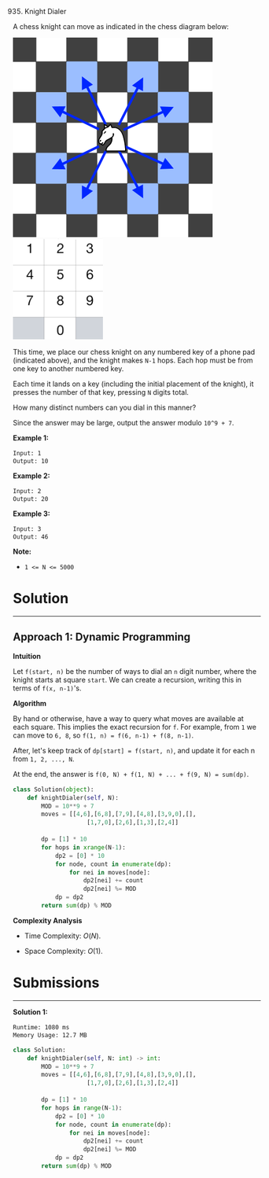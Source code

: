 935. Knight Dialer

A chess knight can move as indicated in the chess diagram below:

![935_knight](img/935_knight.png) ![935_keypad](img/935_keypad.png)

This time, we place our chess knight on any numbered key of a phone pad (indicated above), and the knight makes `N-1` hops.  Each hop must be from one key to another numbered key.

Each time it lands on a key (including the initial placement of the knight), it presses the number of that key, pressing `N` digits total.

How many distinct numbers can you dial in this manner?

Since the answer may be large, output the answer modulo `10^9 + 7`.

 

**Example 1:**

```
Input: 1
Output: 10
```

**Example 2:**

```
Input: 2
Output: 20
```

**Example 3:**

```
Input: 3
Output: 46
``` 

**Note:**

* `1 <= N <= 5000`

# Solution
---
## Approach 1: Dynamic Programming
**Intuition**

Let `f(start, n)` be the number of ways to dial an `n` digit number, where the knight starts at square `start`. We can create a recursion, writing this in terms of `f(x, n-1)`'s.

**Algorithm**

By hand or otherwise, have a way to query what moves are available at each square. This implies the exact recursion for `f`. For example, from `1` we can move to `6, 8`, so `f(1, n) = f(6, n-1) + f(8, n-1)`.

After, let's keep track of `dp[start] = f(start, n)`, and update it for each n from `1, 2, ..., N`.

At the end, the answer is `f(0, N) + f(1, N) + ... + f(9, N) = sum(dp)`.

```python
class Solution(object):
    def knightDialer(self, N):
        MOD = 10**9 + 7
        moves = [[4,6],[6,8],[7,9],[4,8],[3,9,0],[],
                     [1,7,0],[2,6],[1,3],[2,4]]

        dp = [1] * 10
        for hops in xrange(N-1):
            dp2 = [0] * 10
            for node, count in enumerate(dp):
                for nei in moves[node]:
                    dp2[nei] += count
                    dp2[nei] %= MOD
            dp = dp2
        return sum(dp) % MOD
```

**Complexity Analysis**

* Time Complexity: $O(N)$.

* Space Complexity: $O(1)$.

# Submissions
---
**Solution 1:**
```
Runtime: 1080 ms
Memory Usage: 12.7 MB
```
```python
class Solution:
    def knightDialer(self, N: int) -> int:
        MOD = 10**9 + 7
        moves = [[4,6],[6,8],[7,9],[4,8],[3,9,0],[],
                     [1,7,0],[2,6],[1,3],[2,4]]

        dp = [1] * 10
        for hops in range(N-1):
            dp2 = [0] * 10
            for node, count in enumerate(dp):
                for nei in moves[node]:
                    dp2[nei] += count
                    dp2[nei] %= MOD
            dp = dp2
        return sum(dp) % MOD
```
